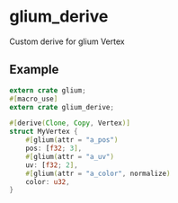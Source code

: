 # glium_derive
Custom derive for glium Vertex

## Example
```rust
extern crate glium;
#[macro_use]
extern crate glium_derive;

#[derive(Clone, Copy, Vertex)]
struct MyVertex {
    #[glium(attr = "a_pos")
    pos: [f32; 3],
    #[glium(attr = "a_uv")
    uv: [f32; 2],
    #[glium(attr = "a_color", normalize)
    color: u32,
}
```
